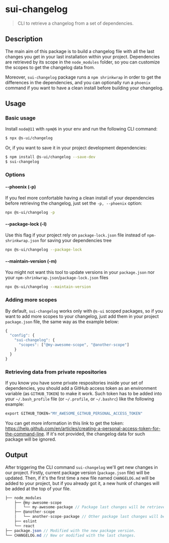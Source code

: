 # sui-changelog

> CLI to retrieve a changelog from a set of dependencies.

## Description

The main aim of this package is to build a changelog file with all the last changes you get in your last installation within your project. Dependencies are retrieved by its scope in the `node_modules` folder, so you can customize the scopes to get the changelog data from.

Moreover, `sui-changelog` package runs a `npm shrinkwrap` in order to get the differences in the dependencies, and you can optionally run a `phoenix` command if you want to have a clean install before building your changelog.

## Usage

### Basic usage

Install `node@11` with `npm@6` in your env and run the following CLI command:

```sh
$ npx @s-ui/changelog
```

Or, if you want to save it in your project development dependencies:

```sh
$ npm install @s-ui/changelog --save-dev
$ sui-changelog
```

### Options

#### --phoenix (-p)

If you feel more confortable having a clean install of your dependencies before retrieving the changelog, just set the `-p, --phoenix` option:

```sh
npx @s-ui/changelog -p
```

#### --package-lock (-l)

Use this flag if your project rely on `package-lock.json` file instead of `npm-shrinkwrap.json` for saving your dependencies tree

```sh
npx @s-ui/changelog --package-lock
```

#### --maintain-version (-m)

You might not want this tool to update versions in your `package.json` nor your `npm-shrinkwrap.json`/`package-lock.json` files

```sh
npx @s-ui/changelog --maintain-version
```

### Adding more scopes

By default, `sui-changelog` works only with `@s-ui` scoped packages, so if you want to add more scopes to your changelog, just add them in your project `package.json` file, the same way as the example below:

```js
{
  "config": {
    "sui-changelog": {
      "scopes": ["@my-awesome-scope", "@another-scope"]
    }
  }
}
```

### Retrieving data from private repositories

If you know you have some private respositories inside your set of dependencies, you should add a GitHub access token as an environment variable (as `GITHUB_TOKEN`) to make it work. Such token has to be added into your `~/.bash_profile` file (or `~/.profile`, or `~/.bashrc`) like the following example:

```cs
export GITHUB_TOKEN="MY_AWESOME_GITHUB_PERSONAL_ACCESS_TOKEN"
```

You can get more information in this link to get the token: https://help.github.com/en/articles/creating-a-personal-access-token-for-the-command-line. If it's not provided, the changelog data for such package will be ignored.

## Output

After triggering the CLI command `sui-changelog` we'll get new changes in our project. Firstly, current package version (`package.json` file) will be updated. Then, if it's the first time a new file named `CHANGELOG.md` will be added to your project, but if you already got it, a new hunk of changes will be added at the top of your file.

```cs
├── node_modules
    ├── @my-awesome-scope
    │   └── my-awesome-package // Package last changes will be retrieved from.
    ├── @another-scope
    │   └── another-scope-package // Other package last changes will be retrieved from.
    ├── eslint
    └── react
├── package.json // Modified with the new package version.
└── CHANGELOG.md // New or modified with the last changes.
```
